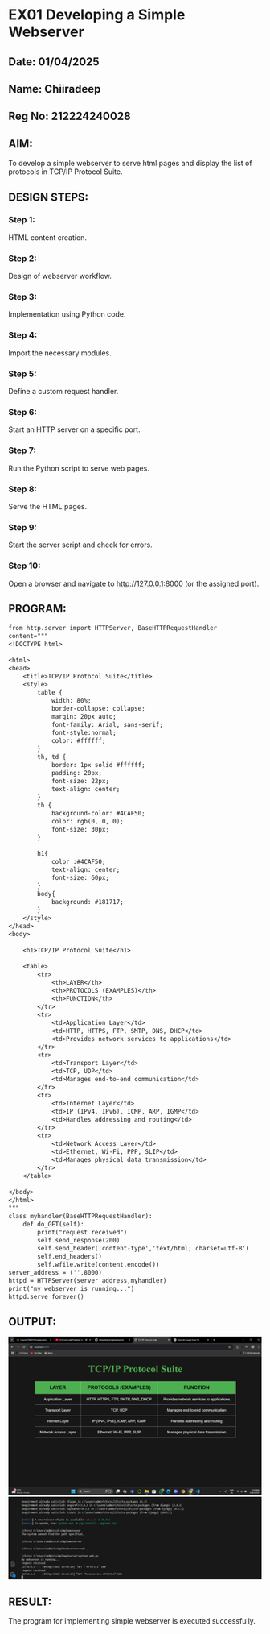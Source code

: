 # EX01 Developing a Simple Webserver
## Date: 01/04/2025
## Name: Chiiradeep
## Reg No: 212224240028

## AIM:
To develop a simple webserver to serve html pages and display the list of protocols in TCP/IP Protocol Suite.

## DESIGN STEPS:
### Step 1: 
HTML content creation.

### Step 2:
Design of webserver workflow.

### Step 3:
Implementation using Python code.

### Step 4:
Import the necessary modules.

### Step 5:
Define a custom request handler.

### Step 6:
Start an HTTP server on a specific port.

### Step 7:
Run the Python script to serve web pages.

### Step 8:
Serve the HTML pages.

### Step 9:
Start the server script and check for errors.

### Step 10:
Open a browser and navigate to http://127.0.0.1:8000 (or the assigned port).

## PROGRAM:
```
from http.server import HTTPServer, BaseHTTPRequestHandler
content="""
<!DOCTYPE html>

<html>
<head>
    <title>TCP/IP Protocol Suite</title>
    <style>
        table {
            width: 80%;
            border-collapse: collapse;
            margin: 20px auto;
            font-family: Arial, sans-serif;
            font-style:normal;
            color: #ffffff;
        }
        th, td {
            border: 1px solid #ffffff;
            padding: 20px;
            font-size: 22px;
            text-align: center;
        }
        th {
            background-color: #4CAF50;
            color: rgb(0, 0, 0);
            font-size: 30px;
        }
        
        h1{
            color :#4CAF50;
            text-align: center;
            font-size: 60px;
        }
        body{
            background: #181717;
        }
    </style>
</head>
<body>

    <h1>TCP/IP Protocol Suite</h1>

    <table>
        <tr>
            <th>LAYER</th>
            <th>PROTOCOLS (EXAMPLES)</th>
            <th>FUNCTION</th>
        </tr>
        <tr>
            <td>Application Layer</td>
            <td>HTTP, HTTPS, FTP, SMTP, DNS, DHCP</td>
            <td>Provides network services to applications</td>
        </tr>
        <tr>
            <td>Transport Layer</td>
            <td>TCP, UDP</td>
            <td>Manages end-to-end communication</td>
        </tr>
        <tr>
            <td>Internet Layer</td>
            <td>IP (IPv4, IPv6), ICMP, ARP, IGMP</td>
            <td>Handles addressing and routing</td>
        </tr>
        <tr>
            <td>Network Access Layer</td>
            <td>Ethernet, Wi-Fi, PPP, SLIP</td>
            <td>Manages physical data transmission</td>
        </tr>
    </table>

</body>
</html>
"""
class myhandler(BaseHTTPRequestHandler):
    def do_GET(self):
        print("request received")
        self.send_response(200)
        self.send_header('content-type','text/html; charset=utf-8')
        self.end_headers()
        self.wfile.write(content.encode())
server_address = ('',8000)
httpd = HTTPServer(server_address,myhandler)
print("my webserver is running...")
httpd.serve_forever()
```

## OUTPUT:
![alt text](output.png)
![alt text](<Screenshot 2025-04-09 134925.png>)



## RESULT:
The program for implementing simple webserver is executed successfully.
